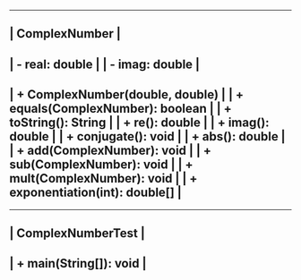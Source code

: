 -----------------------------------------
|           ComplexNumber              |
-----------------------------------------
| - real: double                       |
| - imag: double                       |
-----------------------------------------
| + ComplexNumber(double, double)      |
| + equals(ComplexNumber): boolean     |
| + toString(): String                 |
| + re(): double                       |
| + imag(): double                     |
| + conjugate(): void                  |
| + abs(): double                      |
| + add(ComplexNumber): void           |
| + sub(ComplexNumber): void           |
| + mult(ComplexNumber): void          |
| + exponentiation(int): double[]      |
-----------------------------------------
-----------------------------------------
|         ComplexNumberTest            |
-----------------------------------------
| + main(String[]): void              |
-----------------------------------------

